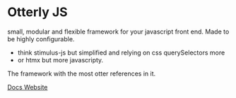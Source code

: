 # Otterly JS

small, modular and flexible framework for your javascript front end.
Made to be highly configurable.

- think stimulus-js but simplified and relying on css querySelectors more
- or htmx but more javascripty.

The framework with the most otter references in it.

[Docs Website](https://otterlyjs.org)
